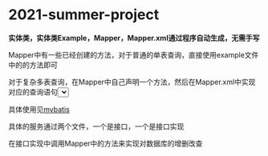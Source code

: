 # 2021-summer-project

**实体类，实体类Example，Mapper，Mapper.xml通过程序自动生成，无需手写**

Mapper中有一些已经创建的方法，对于普通的单表查询，直接使用example文件中的的方法即可  

对于复杂多表查询，在Mapper中自己声明一个方法，然后在Mapper.xml中实现对应的查询语句<select>，如果查询返回的属性涉及多表，那么使用标签中的resultMap属性来设置  
  
具体使用见[mybatis](https://mybatis.org/mybatis-3/zh/sqlmap-xml.html)  
  
具体的服务通过两个文件，一个是接口，一个是接口实现  
  
在接口实现中调用Mapper中的方法来实现对数据库的增删改查  

